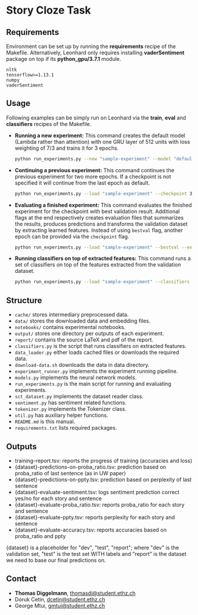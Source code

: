 # Story Cloze Task

## Requirements

Environment can be set up by running the **requirements** recipe of the Makefile. Alternatively, Leonhard only requires installing **vaderSentiment** package on top if its **python_gpu/3.7.1** module.

```
nltk
tensorflow>=1.13.1
numpy
vaderSentiment
```

## Usage

Following examples can be simply run on Leonhard via the **train**, **eval** and **classifiers** recipes of the Makefile.

- **Running a new experiment:**
  This command creates the default model (Lambda rather than attention) with one GRU layer of 512 units with loss weighting of 7/3 and trains it for 3 epochs.
  
  ```bash
  python run_experiments.py --new "sample-experiment" --model "default_model" --params "{\"num_layers\": 1, \"hidden_size\": 512, \"loss_weights\": [0.7, 0.3, 0]}" --train-for 3
  ```
- **Continuing a previous experiment:**
  This command continues the previous experiment for two more epochs. If a checkpoint is not specified it will continue from the last epoch as default.
  ```bash
  python run_experiments.py --load "sample-experiment" --checkpoint 3 --train-for 5
  ```
- **Evaluating a finished experiment:**
  This command evaluates the finished experiment for the checkpoint with best validation result. Additional flags at the end respectively creates evaluation files that summarizes the results, produces predictions and transforms the validation dataset by extracting learned features. Instead of using `bestval` flag, another epoch can be provided via the `checkpoint` flag.
  ```bash
  python run_experiments.py --load "sample-experiment" --bestval --evaluate-all --predict-all --transform-all
  ```
- **Running classifiers on top of extracted features:**
  This command runs a set of classifiers on top of the features extracted from the validation dataset.
  
  ```bash
  python run_experiments.py --load "sample-experiment" --classifiers
  ```

## Structure

- `cache/` stores intermediary preprocessed data.
- `data/` stores the downloaded data and embedding files.
- `notebooks/` contains experimental notebooks.
- `output/` stores one directory per outputs of each experiment.
- `report/` contains the source LaTeX and pdf of the report.
- `classifiers.py` is the script that runs classifiers on extracted features.
- `data_loader.py` either loads cached files or downloads the required data.
- `download-data.sh` downloads the data in data directory.
- `experiment_runner.py` implements the experiment running pipeline.
- `models.py` implements the neural network models.
- `run_experiments.py` is the main script for running and evaluating experiments.
- `sct_dataset.py` implements the dataset reader class.
- `sentiment.py` has sentiment related functions.
- `tokenizer.py` implements the Tokenizer class.
- `util.py` has auxiliary helper functions.
- `README.md` is this manual.
- `requirements.txt` lists required packages.

## Outputs
- training-report.tsv: reports the progress of training (accuracies and loss)
- {dataset}-predictions-on-proba_ratio.tsv: prediction based on proba_ratio of last sentence (as in UW paper)
- {dataset}-predictions-on-ppty.tsv: prediction based on perplexity of last sentence
- {dataset}-evaluate-sentiment.tsv: logs sentiment prediction correct yes/no for each story and sentence
- {dataset}-evaluate-proba_ratio.tsv: reports proba_ratio for each story and sentence
- {dataset}-evaluate-ppty.tsv: reports perplexity for each story and sentence
- {dataset}-evaluate-accuracy.tsv: reports accuracies based on proba_ratio and ppty

{dataset} is a placeholder for "dev", "test", "report"; where "dev" is the validation set,
"test" is the test set WITH labels and "report" is the dataset we need to base our final predictions on.

## Contact

- **Thomas Diggelmann**, <thomasdi@student.ethz.ch>
- Doruk Cetin, <dcetin@student.ethz.ch>
- George Mtui, <gmtui@student.ethz.ch>